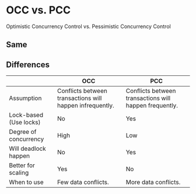 # OCC vs. PCC
Optimistic Concurrency Control vs. Pessimistic Concurrency Control

## Same

## Differences
| | OCC | PCC |
|----|----|----|
| Assumption | Conflicts between transactions will happen infrequently. | Conflicts between transactions will happen frequently. |
| Lock-based (Use locks) | No | Yes |
| Degree of concurrency | High | Low |
| Will deadlock happen | No | Yes |
| Better for scaling | Yes | No |
| When to use | Few data conflicts. | More data conflicts. |

